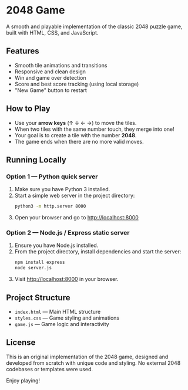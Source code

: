 # 2048 Game

A smooth and playable implementation of the classic 2048 puzzle game, built with HTML, CSS, and JavaScript.

## Features
- Smooth tile animations and transitions
- Responsive and clean design
- Win and game over detection
- Score and best score tracking (using local storage)
- "New Game" button to restart

## How to Play
- Use your **arrow keys** (↑ ↓ ← →) to move the tiles.
- When two tiles with the same number touch, they merge into one!
- Your goal is to create a tile with the number **2048**.
- The game ends when there are no more valid moves.

## Running Locally
### Option 1 — Python quick server
1. Make sure you have Python 3 installed.
2. Start a simple web server in the project directory:
   ```sh
   python3 -m http.server 8000
   ```
3. Open your browser and go to [http://localhost:8000](http://localhost:8000)

### Option 2 — Node.js / Express static server
1. Ensure you have Node.js installed.
2. From the project directory, install dependencies and start the server:
   ```sh
   npm install express
   node server.js
   ```
3. Visit [http://localhost:8000](http://localhost:8000) in your browser.

## Project Structure
- `index.html` — Main HTML structure
- `styles.css` — Game styling and animations
- `game.js` — Game logic and interactivity

## License

This is an original implementation of the 2048 game, designed and developed from scratch with unique code and styling. No external 2048 codebases or templates were used.

Enjoy playing!

